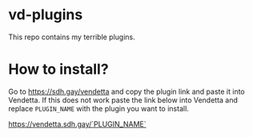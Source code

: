 # vd-plugins
This repo contains my terrible plugins.

# How to install?
Go to https://sdh.gay/vendetta and copy the plugin link and paste it into Vendetta.
If this does not work paste the link below into Vendetta and replace `PLUGIN_NAME` with the plugin you want to install.

https://vendetta.sdh.gay/`PLUGIN_NAME`
